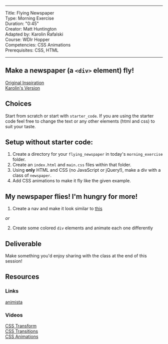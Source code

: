 <hr>

<!--SEI1 9:17 to 10:00-->

Title: Flying Newspaper<br>
Type: Morning Exercise <br>
Duration: "0:45"<br>
Creator: Matt Huntington<br>
Adapted by: Karolin Rafalski<br>
Course: WDIr Hopper<br>
Competencies: CSS Animations<br>
Prerequisites: CSS, HTML <br>
<hr>


## Make a newspaper (a `<div>` element) fly!

[Original Inspiration](https://www.youtube.com/watch?v=GaiZIulY4EU)
<br>
[Karolin's Version](https://youtu.be/V6RqAjbjnU0)


## Choices
Start from scratch or start with `starter_code`. If you are using the starter code feel free to change the text or any other elements (html and css) to suit your taste.

## Setup without starter code:
1. Create a directory for your `flying_newspaper` in today's `morning_exercise` folder.  
2. Create an `index.html` and `main.css` files within that folder.
3. Using **only** HTML and CSS (no JavaScript or jQuery!), make a div with a class of `newspaper`.
4. Add CSS animations to make it fly like the given example.

## My newspaper flies! I'm hungry for more!
1. Create a nav and make it look similar to [this](http://www.hugeinc.com/)

_or_

2. Create some colored `div` elements and animate each one differently

## Deliverable
Make something you'd enjoy sharing with the class at the end of this session!

## Resources

### Links
[animista](http://animista.net/)

### Videos
[CSS Transform](https://youtu.be/Gu-HBBZLyjg?list=PLdnONIhPScST0Vy4LrIZiYKpFNoxgyH7J)<br>
[CSS Transitions](https://youtu.be/Xu3SrQhtBqw?list=PLdnONIhPScST0Vy4LrIZiYKpFNoxgyH7J)<br>
[CSS Animations](https://youtu.be/9RfHG3K8U_Q?list=PLdnONIhPScST0Vy4LrIZiYKpFNoxgyH7J)<br>
